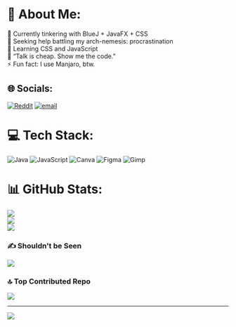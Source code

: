 # 💫 About Me:
🔭 Currently tinkering with BlueJ + JavaFX + CSS<br>🤝 Seeking help battling my arch-nemesis: procrastination<br>🌱 Learning CSS and JavaScript<br>💬 “Talk is cheap. Show me the code.”<br>⚡ Fun fact: I use Manjaro, btw.


## 🌐 Socials:
[![Reddit](https://img.shields.io/badge/Reddit-%23FF4500.svg?logo=Reddit&logoColor=white)](https://reddit.com/user/u/dashinyou69) [![email](https://img.shields.io/badge/Email-D14836?logo=gmail&logoColor=white)](mailto:YougurtMyFace@proton.me) 

# 💻 Tech Stack:
![Java](https://img.shields.io/badge/java-%23ED8B00.svg?style=flat-square&logo=openjdk&logoColor=white) ![JavaScript](https://img.shields.io/badge/javascript-%23323330.svg?style=flat-square&logo=javascript&logoColor=%23F7DF1E) ![Canva](https://img.shields.io/badge/Canva-%2300C4CC.svg?style=flat-square&logo=Canva&logoColor=white) ![Figma](https://img.shields.io/badge/figma-%23F24E1E.svg?style=flat-square&logo=figma&logoColor=white) ![Gimp](https://img.shields.io/badge/Gimp-657D8B?style=flat-square&logo=gimp&logoColor=FFFFFF)
# 📊 GitHub Stats:
![](https://github-readme-stats.vercel.app/api?username=OpalAayan&theme=dracula&hide_border=false&include_all_commits=false&count_private=false)<br/>
![](https://nirzak-streak-stats.vercel.app/?user=OpalAayan&theme=dracula&hide_border=false)<br/>
![](https://github-readme-stats.vercel.app/api/top-langs/?username=OpalAayan&theme=dracula&hide_border=false&include_all_commits=false&count_private=false&layout=compact)

### ✍️ Shouldn't be Seen
![](https://quotes-github-readme.vercel.app/api?type=horizontal&theme=dracula)

### 🔝 Top Contributed Repo
![](https://github-contributor-stats.vercel.app/api?username=OpalAayan&limit=5&theme=one_dark_pro&combine_all_yearly_contributions=true)

---
[![](https://visitcount.itsvg.in/api?id=OpalAayan&icon=0&color=0)](https://visitcount.itsvg.in)

<!-- Proudly created with GPRM ( https://gprm.itsvg.in ) -->
